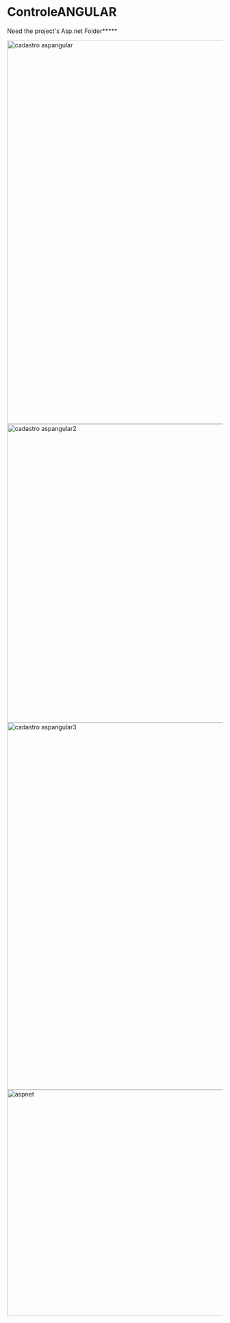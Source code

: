 # ControleANGULAR

Need the project's Asp.net Folder*****

<img width="894" alt="cadastro aspangular" src="https://github.com/Mateus-Nakamoto/CompleteUserControl-Asp-Angular16/assets/145996589/56c63e3a-4b0e-463a-bfea-97bbf3a1431b">
<img width="696" alt="cadastro aspangular2" src="https://github.com/Mateus-Nakamoto/CompleteUserControl-Asp-Angular16/assets/145996589/5314f496-bb44-4fef-b2ae-a2e3a6812e09">
<img width="856" alt="cadastro aspangular3" src="https://github.com/Mateus-Nakamoto/CompleteUserControl-Asp-Angular16/assets/145996589/78217dc5-4621-4368-bc89-ce230afbc778">

<img width="528" alt="aspnet" src="https://github.com/Mateus-Nakamoto/CompleteUserControl-Asp-Angular16/assets/145996589/3466d693-811f-4cae-9954-317bc99c4fd1">

